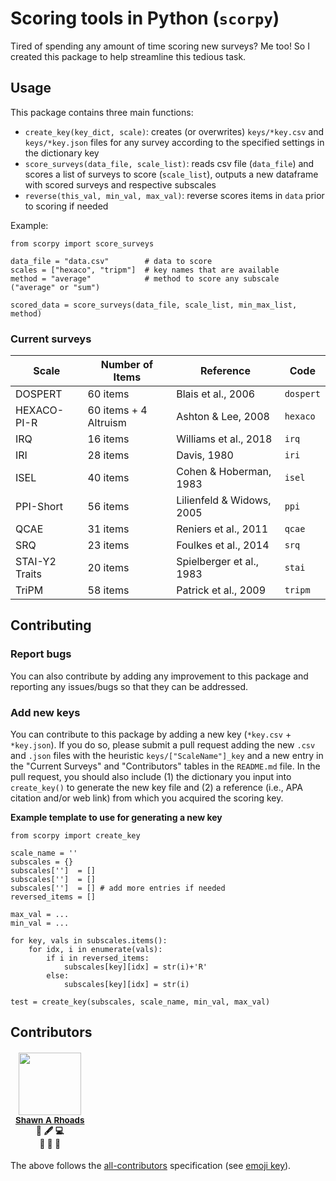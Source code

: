 # Scoring tools in Python (`scorpy`)

Tired of spending any amount of time scoring new surveys? Me too! So I created this package to help streamline this tedious task.

## Usage

This package contains three main functions:
- `create_key(key_dict, scale)`: creates (or overwrites) `keys/*key.csv` and `keys/*key.json` files for any survey according to the specified settings in the dictionary key
- `score_surveys(data_file, scale_list)`: reads csv file (`data_file`) and scores a list of surveys to score (`scale_list`), outputs a new dataframe with scored surveys and respective subscales
- `reverse(this_val, min_val, max_val)`: reverse scores items in `data` prior to scoring if needed

Example:
```{python}
from scorpy import score_surveys

data_file = "data.csv"        # data to score
scales = ["hexaco", "tripm"]  # key names that are available
method = "average"            # method to score any subscale ("average" or "sum")

scored_data = score_surveys(data_file, scale_list, min_max_list, method)
```

### Current surveys
| Scale          | Number of Items       | Reference                 | Code      |
|----------------|-----------------------|---------------------------|-----------|
| DOSPERT        | 60 items              | Blais et al., 2006        | `dospert` |
| HEXACO-PI-R    | 60 items + 4 Altruism | Ashton & Lee, 2008        | `hexaco`  |
| IRQ            | 16 items              | Williams et al., 2018     | `irq`     |
| IRI            | 28 items              | Davis, 1980               | `iri`     |
| ISEL           | 40 items              | Cohen & Hoberman, 1983    | `isel`    |
| PPI-Short      | 56 items              | Lilienfeld & Widows, 2005 | `ppi`     |
| QCAE           | 31 items              | Reniers et al., 2011      | `qcae`    |
| SRQ            | 23 items              | Foulkes et al., 2014      | `srq`     |
| STAI-Y2 Traits | 20 items              | Spielberger et al., 1983  | `stai`    |
| TriPM          | 58 items              | Patrick et al., 2009      | `tripm`   |


## Contributing

### Report bugs 

You can also contribute by adding any improvement to this package and reporting any issues/bugs so that they can be addressed.

### Add new keys

You can contribute to this package by adding a new key (`*key.csv` + `*key.json`). If you do so, please submit a pull request adding the new `.csv` and `.json` files with the heuristic `keys/["ScaleName"]_key` and a new entry in the "Current Surveys" and "Contributors" tables in the `README.md` file. In the pull request, you should also include (1) the dictionary you input into `create_key()` to generate the new key file and (2) a reference (i.e., APA citation and/or web link) from which you acquired the scoring key.

**Example template to use for generating a new key**
```{python}
from scorpy import create_key

scale_name = ''
subscales = {}
subscales['']  = []
subscales['']  = []
subscales['']  = [] # add more entries if needed
reversed_items = []

max_val = ...
min_val = ...

for key, vals in subscales.items():
    for idx, i in enumerate(vals):
        if i in reversed_items:
            subscales[key][idx] = str(i)+'R'
        else:
            subscales[key][idx] = str(i)

test = create_key(subscales, scale_name, min_val, max_val)
```

## Contributors

<table role="table" style="margin: 0px auto;">
    <thead role="rowgroup">
        <tr role="row">
            <td align="center" role="columnheader"><a target="_blank" rel="noopener noreferrer" href="https://shawnrhoads.github.io/"><img src="https://avatars3.githubusercontent.com/u/24925845" width="100px;" alt=""/></a><br /><sub><a target="_blank" rel="noopener noreferrer" href="https://github.com/shawnrhoads/gu-psyc-347/commits?author=shawnrhoads"><b>Shawn A Rhoads</b></a><br/><b title="Documentation">📖</b> <b title="Content">🖋</b> <b title="Code">💻</b><br><b title="Ideas">🤔</b> <b title="Maintenance">🚧</b> <b title="Reviewer">👀</b> </sub></td>
        </tr>
        </thead>
</table>

The above follows the <a target="blank" rel="noopener noreferrer" href="https://github.com/all-contributors/all-contributors">all-contributors</a> specification (see <a target="_blank" rel="noopener noreferrer" href="https://allcontributors.org/docs/en/emoji-key">emoji key</a>).